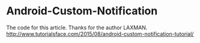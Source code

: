# Android-Custom-Notification
The code for this article. Thanks for the author LAXMAN. 
http://www.tutorialsface.com/2015/08/android-custom-notification-tutorial/
